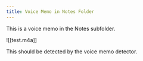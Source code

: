 ```yaml
---
title: Voice Memo in Notes Folder
---
```


This is a voice memo in the Notes subfolder.

![[test.m4a]]

This should be detected by the voice memo detector.